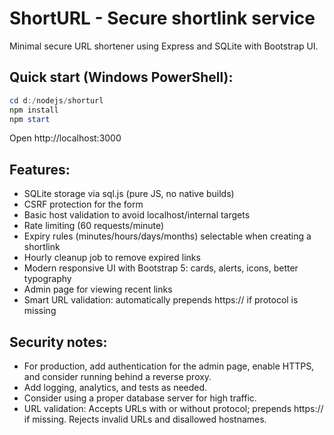 # ShortURL - Secure shortlink service

Minimal secure URL shortener using Express and SQLite with Bootstrap UI.

## Quick start (Windows PowerShell):

```powershell
cd d:/nodejs/shorturl
npm install
npm start
```

Open http://localhost:3000

## Features:
- SQLite storage via sql.js (pure JS, no native builds)
- CSRF protection for the form
- Basic host validation to avoid localhost/internal targets
- Rate limiting (60 requests/minute)
- Expiry rules (minutes/hours/days/months) selectable when creating a shortlink
- Hourly cleanup job to remove expired links
- Modern responsive UI with Bootstrap 5: cards, alerts, icons, better typography
- Admin page for viewing recent links
- Smart URL validation: automatically prepends https:// if protocol is missing

## Security notes:
- For production, add authentication for the admin page, enable HTTPS, and consider running behind a reverse proxy.
- Add logging, analytics, and tests as needed.
- Consider using a proper database server for high traffic.
- URL validation: Accepts URLs with or without protocol; prepends https:// if missing. Rejects invalid URLs and disallowed hostnames.
